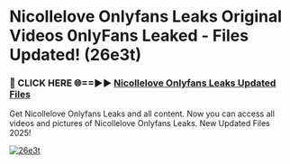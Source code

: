 # Nicollelove Onlyfans Leaks Original Videos 0nlyFans Leaked - Files Updated! (26e3t)

<h3>🔴 CLICK HERE 🌐==►► <a href="https://tinyurl.com/ms9xzufz" rel="nofollow">Nicollelove Onlyfans Leaks Updated Files</a></h3>

Get Nicollelove Onlyfans Leaks and all content. Now you can access all videos and pictures of Nicollelove Onlyfans Leaks. New Updated Files 2025!

[![26e3t](https://i.imgur.com/ppqm5kG.gif)](https://tinyurl.com/ms9xzufz)
